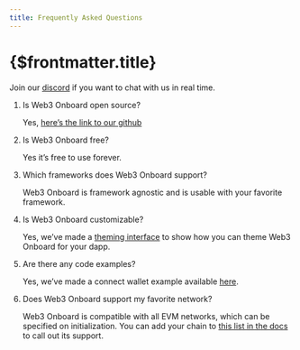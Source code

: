 ```yaml
---
title: Frequently Asked Questions
---
```


# {$frontmatter.title}

Join our [discord](https://discord.com/invite/KZaBVME) if you want to chat with us in real time.

1. Is Web3 Onboard open source?

   Yes, [here’s the link to our github](https://github.com/blocknative/web3-onboard)

2. Is Web3 Onboard free?

   Yes it’s free to use forever.

3. Which frameworks does Web3 Onboard support?

   Web3 Onboard is framework agnostic and is usable with your favorite framework.

4. Is Web3 Onboard customizable?

   Yes, we’ve made a [theming interface](https://web3onboard.thirdweb.com/theming-tool) to show how you can theme Web3 Onboard for your dapp.

5. Are there any code examples?

   Yes, we’ve made a connect wallet example available [here](https://web3onboard.thirdweb.com/examples/connect-wallet#main-sidebar).

6. Does Web3 Onboard support my favorite network?

   Web3 Onboard is compatible with all EVM networks, which can be specified on initialization. You can add your chain to [this list in the docs](/docs/overview/introduction#supported-networks) to call out its support.
